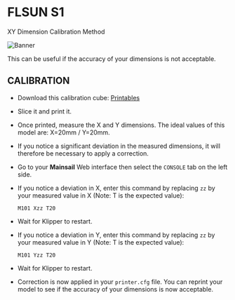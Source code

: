 # FLSUN S1
XY Dimension Calibration Method

![Banner](https://github.com/user-attachments/assets/a2ebd6cd-e430-4d7b-a240-a8cac461b0c7)

This can be useful if the accuracy of your dimensions is not acceptable.

## CALIBRATION

- Download this calibration cube: <a href="https://www.printables.com/model/118657-calibration-cube">Printables</a>

- Slice it and print it.

- Once printed, measure the X and Y dimensions. The ideal values ​​of this model are: X=20mm / Y=20mm.

- If you notice a significant deviation in the measured dimensions, it will therefore be necessary to apply a correction.

- Go to your **Mainsail** Web interface then select the `CONSOLE` tab on the left side.

- If you notice a deviation in X, enter this command by replacing `zz`  by your measured value in X (Note: T is the expected value):

  ```
  M101 Xzz T20
  ```

- Wait for Klipper to restart.

- If you notice a deviation in Y, enter this command by replacing `zz`  by your measured value in Y (Note: T is the expected value):
 
  ```
  M101 Yzz T20
  ```

- Wait for Klipper to restart.

- Correction is now applied in your `printer.cfg` file. You can reprint your model to see if the accuracy of your dimensions is now acceptable.
